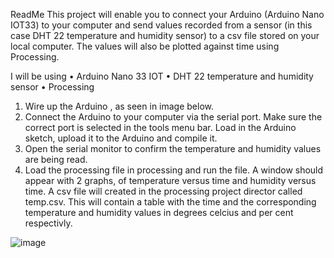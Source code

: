 ReadMe
This project will enable you to connect your Arduino (Arduino Nano IOT33) to your computer and send values recorded from a sensor (in this case DHT 22 temperature and humidity sensor) to a csv file stored on your local computer. The values will also be plotted against time using Processing.

I will be using
•	Arduino Nano 33 IOT
•	DHT 22 temperature and humidity sensor
•	Processing


1.	Wire up the Arduino , as seen in image below.
2.	Connect the Arduino to your computer via the serial port. Make sure the correct port is selected in the tools menu bar. Load in the Arduino sketch, upload it to the Arduino and compile it.
3.	Open the serial monitor to confirm the temperature and humidity values are being read.
4.	Load the processing file in processing and run the file. A window should appear with 2 graphs, of temperature versus time and humidity versus time. A csv file will created in the processing project director called temp.csv. This will contain a table with the time and the corresponding temperature and humidity values in degrees celcius and per cent respectivly.


![image](https://user-images.githubusercontent.com/62932312/110782273-d78fe300-825e-11eb-9983-4b1c871acb9b.png)

